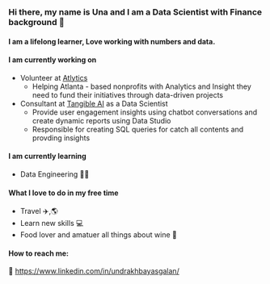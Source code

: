 ### Hi there, my name is Una and I am a Data Scientist with Finance background 👋

#### I am a lifelong learner, Love working with numbers and data. 

#### I am currently working on<br />
  * Volunteer at [Atlytics](https://atlytics.org/) <br /> 
    * Helping Atlanta - based nonprofits with Analytics and Insight they need to fund their initiatives through data-driven projects
  * Consultant at [Tangible AI](https://tangibleai.com/) as a Data Scientist<br />
    * Provide user engagement insights using chatbot conversations and create dynamic reports using Data Studio<br />
    * Responsible for creating SQL queries for catch all contents and provding insights   

#### I am currently learning<br />
  * Data Engineering :student:

  
#### What I love to do in my free time
  * Travel :airplane:,:earth_americas:<br /> 
  * Learn new skills :computer: <br />
  * Food lover and amatuer all things about wine :wine_glass: <br />
 

#### How to reach me: 

:link: https://www.linkedin.com/in/undrakhbayasgalan/




<!--
**unachka/unachka** is a ✨ _special_ ✨ repository because its `README.md` (this file) appears on your GitHub profile.

Here are some ideas to get you started:

- 🔭 I’m currently working on ...
- 🌱 I’m currently learning ...
- 👯 I’m looking to collaborate on ...
- 🤔 I’m looking for help with ...
- 💬 Ask me about ...
- 📫 How to reach me: ...
- 😄 Pronouns: ...
- ⚡ Fun fact: ...
-->

